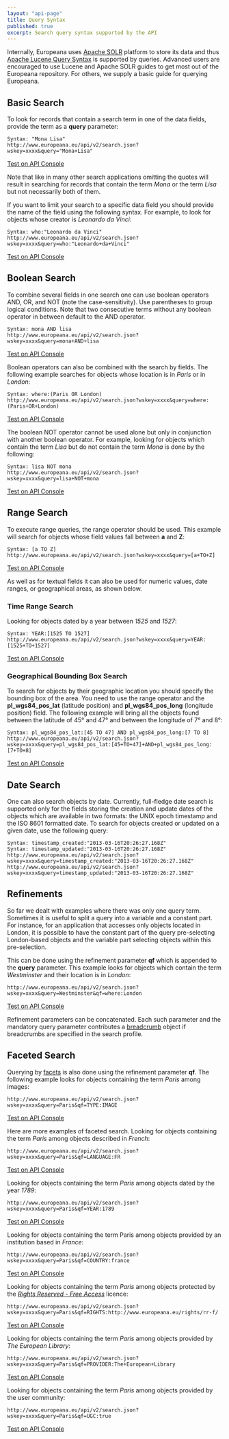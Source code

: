 ```yaml
---
layout: "api-page"
title: Query Syntax
published: true
excerpt: Search query syntax supported by the API
---
```


Internally, Europeana uses [Apache SOLR](http://lucene.apache.org/solr/) platform to store its data and thus [Apache Lucene Query Syntax](https://lucene.apache.org/core/4_1_0/queryparser/org/apache/lucene/queryparser/classic/package-summary.html#package_description) is supported by queries. Advanced users are encouraged to use Lucene and Apache SOLR guides to get most out of the Europeana repository. For others, we supply a basic guide for querying Europeana.

## Basic Search

To look for records that contain a search term in one of the data fields, provide the term as a **query** parameter:

    Syntax: "Mona Lisa"
    http://www.europeana.eu/api/v2/search.json?wskey=xxxx&query="Mona+Lisa"

[Test on API Console](http://labs.europeana.eu/api/console/?function=search&query=%22Mona%20Lisa%22)

Note that like in many other search applications omitting the quotes will result in searching for records that contain the term _Mona_ or the term _Lisa_ but not necessarily both of them.

If you want to limit your search to a specific data field you should provide the name of the field using the following syntax. For example, to look for objects whose creator is _Leonardo da Vinci_:

    Syntax: who:"Leonardo da Vinci"
    http://www.europeana.eu/api/v2/search.json?wskey=xxxx&query=who:"Leonardo+da+Vinci"

[Test on API Console](http://labs.europeana.eu/api/console/?function=search&query=who:%22Leonardo%20da%20Vinci%22)

## Boolean Search

To combine several fields in one search one can use boolean operators AND, OR, and NOT (note the case-sensitivity). Use parentheses to group logical conditions. Note that two consecutive terms without any boolean operator in between default to the AND operator.

    Syntax: mona AND lisa
    http://www.europeana.eu/api/v2/search.json?wskey=xxxx&query=mona+AND+lisa

[Test on API Console](http://labs.europeana.eu/api/console/?function=search&query=mona%20AND%20lisa)

Boolean operators can also be combined with the search by fields. The following example searches for objects whose location is in _Paris_ or in _London_:

    Syntax: where:(Paris OR London)
    http://www.europeana.eu/api/v2/search.json?wskey=xxxx&query=where:(Paris+OR+London)

[Test on API Console](http://labs.europeana.eu/api/console/?function=search&query=where:%20%28Paris%20OR%20London%29)

The boolean NOT operator cannot be used alone but only in conjunction with another boolean operator. For example, looking for objects which contain the term _Lisa_ but do not contain the term _Mona_ is done by the following:

    Syntax: lisa NOT mona
    http://www.europeana.eu/api/v2/search.json?wskey=xxxx&query=lisa+NOT+mona

[Test on API Console](http://labs.europeana.eu/api/console/?function=search&query=lisa%20NOT%20mona)

## Range Search

To execute range queries, the range operator should be used. This example will search for objects whose field values fall between __a__ and __Z__:

    Syntax: [a TO Z]
    http://www.europeana.eu/api/v2/search.json?wskey=xxxx&query=[a+TO+Z]

[Test on API Console](http://labs.europeana.eu/api/console/?function=search&query=[a+TO+Z])

As well as for textual fields it can also be used for numeric values, date ranges, or geographical areas, as shown below.

### Time Range Search

Looking for objects dated by a year between _1525_ and _1527_:

	Syntax: YEAR:[1525 TO 1527]
    http://www.europeana.eu/api/v2/search.json?wskey=xxxx&query=YEAR:[1525+TO+1527]

[Test on API Console](http://labs.europeana.eu/api/console/?function=search&query=YEAR:[1525%20TO%201527])

### Geographical Bounding Box Search

To search for objects by their geographic location you should specify the bounding box of the area. You need to use the range operator and the **pl_wgs84_pos_lat** (latitude position) and **pl_wgs84_pos_long** (longitude position) field. The following example will bring all the objects found between the latitude of 45° and 47° and between the longitude of 7° and 8°:

    Syntax: pl_wgs84_pos_lat:[45 TO 47] AND pl_wgs84_pos_long:[7 TO 8]
    http://www.europeana.eu/api/v2/search.json?wskey=xxxx&query=pl_wgs84_pos_lat:[45+TO+47]+AND+pl_wgs84_pos_long:[7+TO+8]

[Test on API Console](http://labs.europeana.eu/api/console/?function=search&query=pl_wgs84_pos_lat:[45+TO+47]+AND+pl_wgs84_pos_long:[7+TO+8])

## Date Search

One can also search objects by date. Currently, full-fledge date search is supported only for the fields storing the creation and update dates of the objects which are available in two formats: the UNIX epoch timestamp and the ISO 8601 formatted date. To search for objects created or updated on a given date, use the following query:

    Syntax: timestamp_created:"2013-03-16T20:26:27.168Z"
    Syntax: timestamp_updated:"2013-03-16T20:26:27.168Z"
    http://www.europeana.eu/api/v2/search.json?wskey=xxxx&query=timestamp_created:"2013-03-16T20:26:27.168Z"
    http://www.europeana.eu/api/v2/search.json?wskey=xxxx&query=timestamp_updated:"2013-03-16T20:26:27.168Z"

## Refinements

So far we dealt with examples where there was only one query term. Sometimes it is useful to split a query into a variable and a constant part. For instance, for an application that accesses only objects located in London, it is possible to have the constant part of the query pre-selecting London-based objects and the variable part selecting objects within this pre-selection.

This can be done using the refinement parameter **qf** which is appended to the **query** parameter. This example looks for objects which contain the term _Westminster_ and their location is in _London_:

    http://www.europeana.eu/api/v2/search.json?wskey=xxxx&query=Westminster&qf=where:London

[Test on API Console](http://labs.europeana.eu/api/console/?function=search&query=Westminster&qf=where:London)

Refinement parameters can be concatenated. Each such parameter and the mandatory query parameter contributes a [breadcrumb](http://labs.europeana.eu/api/search/#breadcrumb) object if breadcrumbs are specified in the search profile.

## Faceted Search

Querying by [facets](http://labs.europeana.eu/api/search/#facet) is also done using the refinement parameter **qf**. The following example looks for objects containing the term _Paris_ among images:

    http://www.europeana.eu/api/v2/search.json?wskey=xxxx&query=Paris&qf=TYPE:IMAGE

[Test on API Console](http://labs.europeana.eu/api/console/?function=search&query=Paris&qf=TYPE:IMAGE)

Here are more examples of faceted search. Looking for objects containing the term _Paris_ among objects described in _French_:

    http://www.europeana.eu/api/v2/search.json?wskey=xxxx&query=Paris&qf=LANGUAGE:FR

[Test on API Console](http://labs.europeana.eu/api/console/?function=search&query=Paris&qf=LANGUAGE:FR)

Looking for objects containing the term _Paris_ among objects dated by the year _1789_:

    http://www.europeana.eu/api/v2/search.json?wskey=xxxx&query=Paris&qf=YEAR:1789

[Test on API Console](http://labs.europeana.eu/api/console/?function=search&query=Paris&qf=YEAR:1789)
    
Looking for objects containing the term Paris among objects provided by an institution based in _France_:

    http://www.europeana.eu/api/v2/search.json?wskey=xxxx&query=Paris&qf=COUNTRY:france

[Test on API Console](http://labs.europeana.eu/api/console/?function=search&query=Paris&qf=COUNTRY:france)

Looking for objects containing the term _Paris_ among objects protected by the [_Rights Reserved - Free Access_](http://www.europeana.eu/portal/rights/rr-f.html) licence:

    http://www.europeana.eu/api/v2/search.json?wskey=xxxx&query=Paris&qf=RIGHTS:http://www.europeana.eu/rights/rr-f/

[Test on API Console](http://labs.europeana.eu/api/console/?function=search&query=Paris&qf=RIGHTS:http://www.europeana.eu/rights/rr-f/)
    
Looking for objects containing the term _Paris_ among objects provided by _The European Library_:

    http://www.europeana.eu/api/v2/search.json?wskey=xxxx&query=Paris&qf=PROVIDER:The+European+Library

[Test on API Console](http://labs.europeana.eu/api/console/?function=search&query=Paris&qf=PROVIDER:The+European+Library)
    
Looking for objects containing the term _Paris_ among objects provided by the user community:

    http://www.europeana.eu/api/v2/search.json?wskey=xxxx&query=Paris&qf=UGC:true

[Test on API Console](http://labs.europeana.eu/api/console/?function=search&query=Paris&qf=UGC:true)